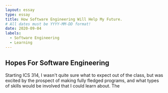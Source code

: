```yaml
---
layout: essay
type: essay
title: How Software Engineering Will Help My Future.
# All dates must be YYYY-MM-DD format!
date: 2020-09-04
labels:
  - Software Engineering
  - Learning
---
```

## Hopes For Software Engineering

Starting ICS 314, I wasn't quite sure what to expect out of the class, but was excited by the prospect of making fully fledged programs, and what types of skills would be involved that I could learn about. The 
